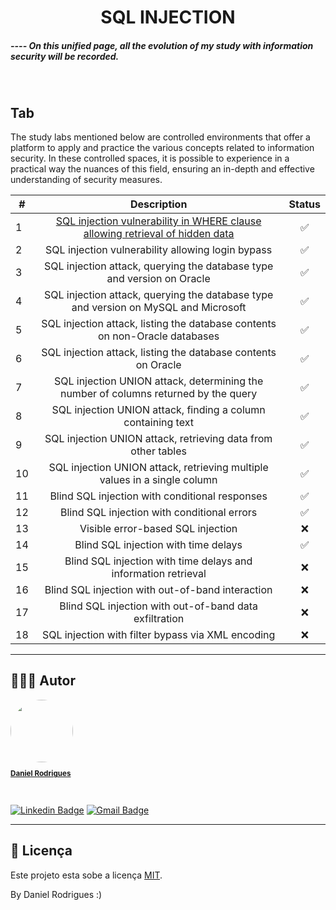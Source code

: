 <h1 align="center">SQL INJECTION</h1>
<h5 aling="center">---- On this unified page, all the evolution of my study with information security will be recorded.</h2>
<br>

	



## Tab

The study labs mentioned below are controlled environments that offer a platform to apply and practice the various concepts related to information security. In these controlled spaces, it is possible to experience in a practical way the nuances of this field, ensuring an in-depth and effective understanding of security measures.

| # | Description | Status | 
| --- | :---: | :---: | 
| 1 | <a href="https://portswigger.net/web-security/sql-injection/lab-retrieve-hidden-data" target="_blank">SQL injection vulnerability in WHERE clause allowing retrieval of hidden data</a> | :white_check_mark: |
| 2 | SQL injection vulnerability allowing login bypass | :white_check_mark: |
| 3 | SQL injection attack, querying the database type and version on Oracle | :white_check_mark: |
| 4 | SQL injection attack, querying the database type and version on MySQL and Microsoft | :white_check_mark: |
| 5 | SQL injection attack, listing the database contents on non-Oracle databases | :white_check_mark: |
| 6 | SQL injection attack, listing the database contents on Oracle | :white_check_mark: |
| 7 | SQL injection UNION attack, determining the number of columns returned by the query | :white_check_mark: |
| 8 | SQL injection UNION attack, finding a column containing text | :white_check_mark: |
| 9 | SQL injection UNION attack, retrieving data from other tables | :white_check_mark: |
| 10 | SQL injection UNION attack, retrieving multiple values in a single column | :white_check_mark: |
| 11 | Blind SQL injection with conditional responses | :white_check_mark: |
| 12 | Blind SQL injection with conditional errors | :white_check_mark: |
| 13 | Visible error-based SQL injection | ❌ |
| 14 | Blind SQL injection with time delays | :white_check_mark: |
| 15 | Blind SQL injection with time delays and information retrieval | ❌ |
| 16 | Blind SQL injection with out-of-band interaction | ❌ |
| 17 | Blind SQL injection with out-of-band data exfiltration | ❌ |
| 18 | SQL injection with filter bypass via XML encoding | ❌ |

---


## 🦸🏻‍♂️ Autor

<a href="https://github.com/danielrodrigues-dv">
 <img style="border-radius: 50%;" src="https://avatars.githubusercontent.com/u/41621213?v=4" width="100px;" alt=""/>
 <br>
  <sub><b><p>Daniel Rodrigues</p></b></sub></a>
 <br />

[![Linkedin Badge](https://img.shields.io/badge/-Daniel%20Rodrigues-blue?style=flat-square&logo=Linkedin&logoColor=white&link=https://www.linkedin.com/in/daniel-rodrigues-dv/)](https://www.linkedin.com/in/daniel-rodrigues-dv/) 
[![Gmail Badge](https://img.shields.io/badge/-daniel.rodrigues.soarees@gmail.com-c14438?style=flat-square&logo=Gmail&logoColor=white&link=mailto:daniel.rodrigues.soarees@gmail.com)](mailto:daniel.rodrigues.soarees@gmail.com)

---

## 📝 Licença

Este projeto esta sobe a licença [MIT](./LICENSE).

By Daniel Rodrigues  :)
